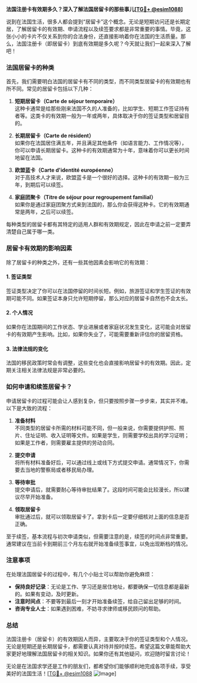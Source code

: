 **法国注册卡有效期多久？深入了解法国居留卡的那些事儿[[TG💪+ @esim1088](https://t.me/s/esim1088)]**

说到在法国生活，很多人都会提到“居留卡”这个概念。无论是短期访问还是长期定居，了解居留卡的有效期、申请流程以及续签要求都是非常重要的事情。毕竟，这张小小的卡片不仅关系到你的合法身份，还直接影响着你在法国的生活质量。那么，法国注册卡（即居留卡）到底有效期是多久呢？今天就让我们一起来深入了解吧！

### 法国居留卡的种类

首先，我们需要明白法国的居留卡有不同的类型，而不同类型居留卡的有效期也有所不同。常见的居留卡包括以下几种：

1. **短期居留卡（Carte de séjour temporaire）**  
   这种卡通常是给那些刚来法国不久的人准备的，比如学生、短期工作签证持有者等。这类卡的有效期一般为一年或两年，具体取决于你的签证类型和居留目的。

2. **长期居留卡（Carte de résident）**  
   如果你在法国居住满五年，并且满足其他条件（如语言能力、工作情况等），你可以申请长期居留卡。这种卡的有效期通常为十年，意味着你可以更长时间地留在法国。

3. **欧盟蓝卡（Carte d'identité européenne）**  
   对于高技术人才来说，欧盟蓝卡是一个很好的选择。这种卡的有效期一般为三年，到期后可以续签。

4. **家庭团聚卡（Titre de séjour pour regroupement familial）**  
   如果你是通过家庭团聚方式来到法国的，那么你会获得这种卡。它的有效期通常是两年，之后可以续签。

每种类型的居留卡都有其特定的适用人群和有效期规定，因此在申请之前一定要弄清楚自己属于哪一类。

### 居留卡有效期的影响因素

除了居留卡的种类之外，还有一些其他因素会影响它的有效期：

#### 1. 签证类型  
签证类型决定了你可以在法国停留的时间长短。例如，旅游签证和学生签证的有效期可能不同。如果签证本身只允许短期停留，那么对应的居留卡自然也不会太长。

#### 2. 个人情况  
如果你在法国期间的工作状态、学业进展或者家庭状况发生变化，这可能会对居留卡的有效期产生影响。比如，如果你失业了，可能需要重新评估你的居留资格。

#### 3. 法律法规的变化  
法国的移民政策时常会有调整，这些变化也会直接影响居留卡的有效期。因此，定期关注相关法律法规是非常必要的。

### 如何申请和续签居留卡？

申请居留卡的过程可能会让人感到复杂，但只要按照步骤一步步来，其实并不难。以下是大致的流程：

1. **准备材料**  
   不同类型的居留卡所需的材料可能不同，但一般来说，你需要提供护照、照片、住址证明、收入证明等文件。如果是学生，则需要学校出具的学习证明；如果是工作者，则需要雇主提供的劳动合同。

2. **提交申请**  
   将所有材料准备好后，可以通过线上或线下方式提交申请。通常情况下，你需要去当地的警察局或者移民局办理。

3. **等待审批**  
   提交申请后，就需要耐心等待审批结果了。这段时间可能会比较漫长，所以建议尽早开始准备。

4. **领取居留卡**  
   审批通过后，就可以领取居留卡了。拿到卡后一定要仔细核对上面的信息是否正确。

至于续签，基本流程与初次申请类似，但需要注意的是，续签的时间点非常重要。通常建议在当前卡到期前三个月左右就开始准备续签事宜，以免出现断档的情况。

### 注意事项

在处理法国居留卡的过程中，有几个小贴士可以帮助你避免麻烦：

- **保持良好记录**：无论是工作、学习还是居住地址，都要确保一切信息都是最新的。如果有变动，及时更新。
- **注意时间点**：不要等到最后一刻才开始准备续签，给自己留出足够的时间。
- **咨询专业人士**：如果遇到困难，不妨寻求律师或移民顾问的帮助。

### 总结

法国注册卡（居留卡）的有效期因人而异，主要取决于你的签证类型和个人情况。无论是短期还是长期居留卡，都需要认真对待并按时续签。希望这篇文章能帮助大家更好地理解法国居留卡的相关知识。如果你还有其他疑问，欢迎随时留言讨论！

无论是在法国求学还是工作的朋友们，都希望你们能够顺利地完成各项手续，享受美好的法国生活！[[TG💪+ @esim1088](https://t.me/s/esim1088) ![Image](https://i.postimg.cc/4NQfJmqS/Snipaste-2025-05-13-00-14-12.png)]